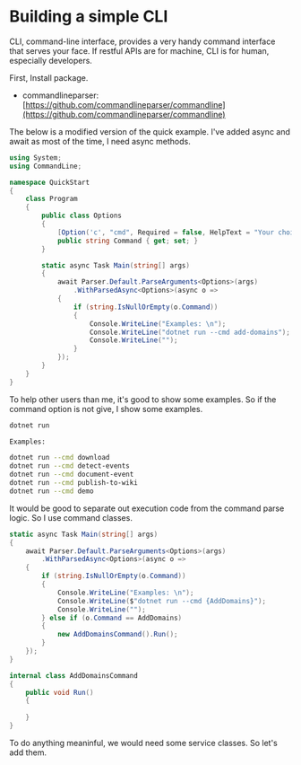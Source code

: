 # Building a simple CLI

CLI, command-line interface, provides a very handy command interface that serves your face. If restful APIs are for machine, CLI is for human, especially developers.

First, Install package. 

* commandlineparser: [https://github.com/commandlineparser/commandline](https://github.com/commandlineparser/commandline)

The below is a modified version of the quick example. I've added async and await as most of the time, I need async methods.

```csharp
using System;
using CommandLine;

namespace QuickStart
{
    class Program
    {
        public class Options
        {
            [Option('c', "cmd", Required = false, HelpText = "Your choice of command")]
            public string Command { get; set; }
        }

        static async Task Main(string[] args)
        {
            await Parser.Default.ParseArguments<Options>(args)
                .WithParsedAsync<Options>(async o =>
            {
                if (string.IsNullOrEmpty(o.Command))
                {
                    Console.WriteLine("Examples: \n");
                    Console.WriteLine("dotnet run --cmd add-domains");
                    Console.WriteLine("");
                }
            });
        }
    }
}
```

To help other users than me, it's good to show some examples. So if the command option is not give, I show some examples. 

```bash
dotnet run

Examples:

dotnet run --cmd download
dotnet run --cmd detect-events
dotnet run --cmd document-event
dotnet run --cmd publish-to-wiki
dotnet run --cmd demo
```

It would be good to separate out execution code from the command parse logic. So I use command classes. 

```csharp
static async Task Main(string[] args)
{
    await Parser.Default.ParseArguments<Options>(args)
        .WithParsedAsync<Options>(async o =>
    {
        if (string.IsNullOrEmpty(o.Command))
        {
            Console.WriteLine("Examples: \n");
            Console.WriteLine($"dotnet run --cmd {AddDomains}");
            Console.WriteLine("");
        } else if (o.Command == AddDomains)
        {
            new AddDomainsCommand().Run();
        }
    });
}    

internal class AddDomainsCommand
{
    public void Run()
    {
        
    }
}
```

To do anything meaninful, we would need some service classes. So let's add them. 

